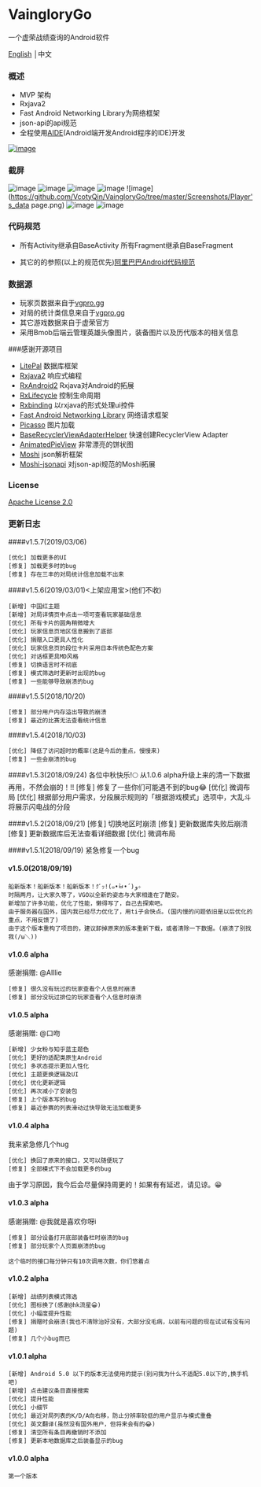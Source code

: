 # VaingloryGo
一个虚荣战绩查询的Android软件

[English](https://github.com/VcotyQin/VaingloryGo/blob/master/README.md) │中文

### 概述
- MVP 架构
- Rxjava2
- Fast Android Networking Library为网络框架
- json-api的api规范
- 全程使用[AIDE](https://www.android-ide.com/)(Android端开发Android程序的IDE)开发


[![image](https://github.com/VcotyQin/VaingloryGo/tree/master/Screenshots/coolapk.png)](https://www.coolapk.com/apk/vcoty.vainglory.go)

### 截屏
![image](https://github.com/VcotyQin/VaingloryGo/tree/master/Screenshots/Search_page.png)
![image](https://github.com/VcotyQin/VaingloryGo/tree/master/Screenshots/Main.png)
![image](https://github.com/VcotyQin/VaingloryGo/tree/master/Screenshots/Match.png)
![image](https://github.com/VcotyQin/VaingloryGo/tree/master/Screenshots/player.png)
![image](https://github.com/VcotyQin/VaingloryGo/tree/master/Screenshots/Player's_data page.png)
![image](https://github.com/VcotyQin/VaingloryGo/tree/master/Screenshots/Search_page.png)
![image](https://github.com/VcotyQin/VaingloryGo/tree/master/Screenshots/Settings.png)


### 代码规范
- 所有Activity继承自BaseActivity 所有Fragment继承自BaseFragment

- 其它的的参照(以上的规范优先)[阿里巴巴Android代码规范](https://www.jianshu.com/p/f5a55dff62f0)

### 数据源
- 玩家页数据来自于[vgpro.gg](vgpro.gg)
- 对局的统计类信息来自于[vgpro.gg](vgpro.gg)
- 其它游戏数据来自于虚荣官方
- 采用Bmob后端云管理英雄头像图片，装备图片以及历代版本的相关信息

###感谢开源项目
- [LitePal](https://github.com/LitePalFramework/LitePal.git) 数据库框架
- [Rxjava2](https://github.com/ReactiveX/RxJava.git) 响应式编程
- [RxAndroid2](https://github.com/ReactiveX/RxAndroid.git) Rxjava对Android的拓展
- [RxLifecycle](https://github.com/trello/RxLifecycle.git) 控制生命周期
- [Rxbinding](https://github.com/JakeWharton/RxBinding.git) 以rxjava的形式处理ui控件
- [Fast Android Networking Library](https://github.com/amitshekhariitbhu/Fast-Android-Networking.git) 网络请求框架
- [Picasso](https://github.com/square/picasso.git) 图片加载
- [BaseRecyclerViewAdapterHelper](https://github.com/CymChad/BaseRecyclerViewAdapterHelper.git) 快速创建RecyclerView Adapter
- [AnimatedPieView](https://github.com/razerdp/AnimatedPieView.git) 非常漂亮的饼状图
- [Moshi](https://github.com/square/moshi.git) json解析框架
- [Moshi-jsonapi](https://github.com/kamikat/moshi-jsonapi.git) 对json-api规范的Moshi拓展

### License
[Apache License 2.0](https://github.com/VcotyQin/VaingloryGo/blob/master/LICENSE)

### 更新日志
####v1.5.7(2019/03/06)
```
[优化] 加载更多的UI
[修复] 加载更多时的bug
[修复] 存在三丰的对局统计信息加载不出来
```
####v1.5.6(2019/03/01)<上架应用宝>(他们不收)
````
[新增] 中国红主题
[新增] 对局详情页中点击一项可查看玩家基础信息
[优化] 所有卡片的圆角稍微增大
[优化] 玩家信息页地区信息搬到了底部
[优化] 捐赠入口更具人性化
[优化] 玩家信息页的段位卡片采用日本传统色配色方案
[优化] 对话框更具MD风格
[修复] 切换语言时不彻底
[修复] 模式筛选时更新时出现的bug
[修复] 一些能够导致崩溃的bug
````

####v1.5.5(2018/10/20)
````
[修复] 部分用户内存溢出导致的崩溃
[修复] 最近的比赛无法查看统计信息
````

####v1.5.4(2018/10/03)
````
[优化] 降低了访问超时的概率(这是今后的重点，慢慢来)
[修复] 一些会崩溃的bug
````

####v1.5.3(2018/09/24)
各位中秋快乐!🌕
从1.0.6 alpha升级上来的清一下数据再用，不然会崩的！!!
    [修复] 修复了一些你们可能遇不到的bug😂
    [优化] 微调布局
    [优化] 根据部分用户需求，分段展示规则的「根据游戏模式」选项中，大乱斗将展示闪电战的分段

####v1.5.2(2018/09/21)
    [修复] 切换地区时崩溃
    [修复] 更新数据库失败后崩溃
    [修复] 更新数据库后无法查看详细数据
    [优化] 微调布局

####v1.5.1(2018/09/19)
    紧急修复一个bug

#### v1.5.0(2018/09/19)
    船新版本！船新版本！船新版本！ｸﾞｯ!(๑•̀ㅂ•́)و✧
    时隔两月，让大家久等了，VGO以全新的姿态与大家相逢在了酷安。
    新增加了许多功能，优化了性能，懒得写了，自己去探索吧。
    由于服务器在国外，国内我已经尽力优化了，用ti子会快点。(国内慢的问题依旧是以后优化的重点，不用反馈了)
    由于这个版本重构了项目的，建议卸掉原来的版本重新下载，或者清除一下数据。(崩溃了别找我(/ω＼))

#### v1.0.6 alpha 
感谢捐赠:
    @Alllie

    [修复] 很久没有玩过的玩家查看个人信息时崩溃
    [修复] 部分没玩过排位的玩家查看个人信息时崩溃

#### v1.0.5 alpha
感谢捐赠:
    @口吻

    [新增] 少女粉与知乎蓝主题色
    [优化] 更好的适配类原生Android
    [优化] 多状态提示更加人性化
    [优化] 主题更换逻辑及UI
    [优化] 优化更新逻辑
    [优化] 再次减小了安装包
    [修复] 上个版本写的bug
    [修复] 最近参赛的列表滑动过快导致无法加载更多

#### v1.0.4 alpha
我来紧急修几个hug

    [优化] 换回了原来的接口，又可以随便玩了
    [修复] 全部模式下不会加载更多的bug

由于学习原因，我今后会尽量保持周更的！如果有有延迟，请见谅。😀

#### v1.0.3 alpha
感谢捐赠:
    @我就是喜欢你呀i

    [修复] 部分设备打开底部装备栏时崩溃的bug
    [修复] 部分玩家个人页面崩溃的bug

    这个临时的接口每分钟只有10次调用次数，你们悠着点

#### v1.0.2 alpha
    [新增] 战绩列表模式筛选
    [优化] 图标换了(感谢@hk流星😀)
    [优化] 小幅度提升性能
    [修复] 捐赠时会崩溃(我也不清除治好没有，大部分没毛病，以前有问题的现在试试有没有问题)
    [修复] 几个小bug而已

#### v1.0.1 alpha
    [新增] Android 5.0 以下的版本无法使用的提示(别问我为什么不适配5.0以下的,换手机吧)
    [新增] 点击建议条目直接搜索
    [优化] 提升性能
    [优化] 小细节
    [优化] 最近对局列表的K/D/A向右移，防止分辨率较低的用户显示与模式重叠
    [优化] 英文翻译(虽然没有国外用户，但将来会有的😂)
    [修复] 清空所有条目再撤销时不添加
    [修复] 更新本地数据库之后装备显示的bug

#### v1.0.0 alpha
    第一个版本
